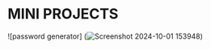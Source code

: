 # MINI PROJECTS
![password generator] (![Screenshot 2024-10-01 153948](https://github.com/user-attachments/assets/fd0c95f7-7c88-416c-a15d-9aa1704a2595))
